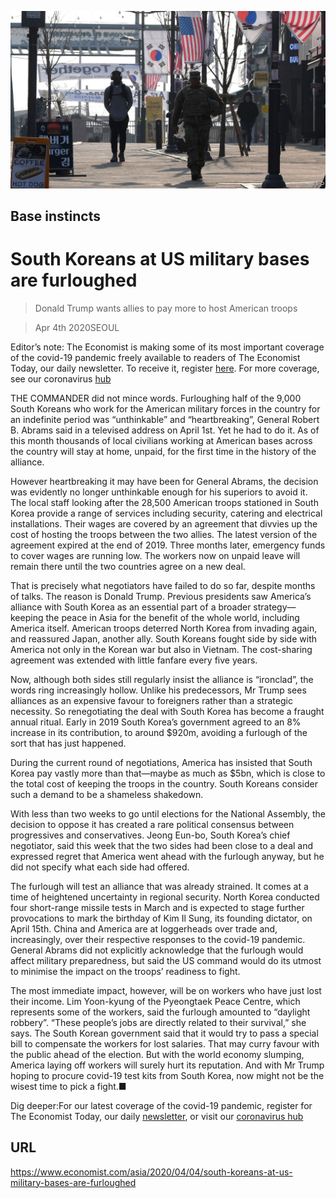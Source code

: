 ![](./images/20200404_ASP504.jpg)

## Base instincts

# South Koreans at US military bases are furloughed

> Donald Trump wants allies to pay more to host American troops

> Apr 4th 2020SEOUL

Editor’s note: The Economist is making some of its most important coverage of the covid-19 pandemic freely available to readers of The Economist Today, our daily newsletter. To receive it, register [here](https://www.economist.com//newslettersignup). For more coverage, see our coronavirus [hub](https://www.economist.com//coronavirus)

THE COMMANDER did not mince words. Furloughing half of the 9,000 South Koreans who work for the American military forces in the country for an indefinite period was “unthinkable” and “heartbreaking”, General Robert B. Abrams said in a televised address on April 1st. Yet he had to do it. As of this month thousands of local civilians working at American bases across the country will stay at home, unpaid, for the first time in the history of the alliance.

However heartbreaking it may have been for General Abrams, the decision was evidently no longer unthinkable enough for his superiors to avoid it. The local staff looking after the 28,500 American troops stationed in South Korea provide a range of services including security, catering and electrical installations. Their wages are covered by an agreement that divvies up the cost of hosting the troops between the two allies. The latest version of the agreement expired at the end of 2019. Three months later, emergency funds to cover wages are running low. The workers now on unpaid leave will remain there until the two countries agree on a new deal.

That is precisely what negotiators have failed to do so far, despite months of talks. The reason is Donald Trump. Previous presidents saw America’s alliance with South Korea as an essential part of a broader strategy—keeping the peace in Asia for the benefit of the whole world, including America itself. American troops deterred North Korea from invading again, and reassured Japan, another ally. South Koreans fought side by side with America not only in the Korean war but also in Vietnam. The cost-sharing agreement was extended with little fanfare every five years.

Now, although both sides still regularly insist the alliance is “ironclad”, the words ring increasingly hollow. Unlike his predecessors, Mr Trump sees alliances as an expensive favour to foreigners rather than a strategic necessity. So renegotiating the deal with South Korea has become a fraught annual ritual. Early in 2019 South Korea’s government agreed to an 8% increase in its contribution, to around $920m, avoiding a furlough of the sort that has just happened.

During the current round of negotiations, America has insisted that South Korea pay vastly more than that—maybe as much as $5bn, which is close to the total cost of keeping the troops in the country. South Koreans consider such a demand to be a shameless shakedown.

With less than two weeks to go until elections for the National Assembly, the decision to oppose it has created a rare political consensus between progressives and conservatives. Jeong Eun-bo, South Korea’s chief negotiator, said this week that the two sides had been close to a deal and expressed regret that America went ahead with the furlough anyway, but he did not specify what each side had offered.

The furlough will test an alliance that was already strained. It comes at a time of heightened uncertainty in regional security. North Korea conducted four short-range missile tests in March and is expected to stage further provocations to mark the birthday of Kim Il Sung, its founding dictator, on April 15th. China and America are at loggerheads over trade and, increasingly, over their respective responses to the covid-19 pandemic. General Abrams did not explicitly acknowledge that the furlough would affect military preparedness, but said the US command would do its utmost to minimise the impact on the troops’ readiness to fight.

The most immediate impact, however, will be on workers who have just lost their income. Lim Yoon-kyung of the Pyeongtaek Peace Centre, which represents some of the workers, said the furlough amounted to “daylight robbery”. “These people’s jobs are directly related to their survival,” she says. The South Korean government said that it would try to pass a special bill to compensate the workers for lost salaries. That may curry favour with the public ahead of the election. But with the world economy slumping, America laying off workers will surely hurt its reputation. And with Mr Trump hoping to procure covid-19 test kits from South Korea, now might not be the wisest time to pick a fight.■

Dig deeper:For our latest coverage of the covid-19 pandemic, register for The Economist Today, our daily [newsletter](https://www.economist.com//newslettersignup), or visit our [coronavirus hub](https://www.economist.com//coronavirus)

## URL

https://www.economist.com/asia/2020/04/04/south-koreans-at-us-military-bases-are-furloughed
